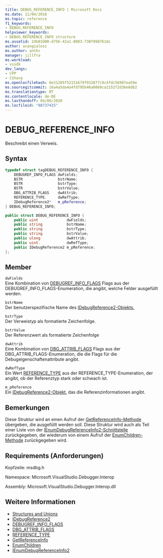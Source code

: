```yaml
---
title: DEBUG_REFERENCE_INFO | Microsoft Docs
ms.date: 11/04/2016
ms.topic: reference
f1_keywords:
- DEBUG_REFERENCE_INFO
helpviewer_keywords:
- DEBUG_REFERENCE_INFO structure
ms.assetid: 24b83d00-d756-42a1-8083-730f998761dc
author: acangialosi
ms.author: anthc
manager: jillfra
ms.workload:
- vssdk
dev_langs:
- CPP
- CSharp
ms.openlocfilehash: 6e31205f52151679f932877c9c4fdc56907ea59e
ms.sourcegitcommit: 16a4a5da4a4fd795b46a0869ca2152f2d36e6db2
ms.translationtype: MT
ms.contentlocale: de-DE
ms.lasthandoff: 04/06/2020
ms.locfileid: "80737415"
---
```

# <a name="debug_reference_info"></a>DEBUG_REFERENCE_INFO
Beschreibt einen Verweis.

## <a name="syntax"></a>Syntax

```cpp
typedef struct tagDEBUG_REFERENCE_INFO {
    DEBUGREF_INFO_FLAGS dwFields;
    BSTR                bstrName;
    BSTR                bstrType;
    BSTR                bstrValue;
    DBG_ATTRIB_FLAGS    dwAttrib;
    REFERENCE_TYPE.     dwRefType;
    IDebugReference2*   m_pReference;
} DEBUG_REFERENCE_INFO;
```

```csharp
public struct DEBUG_REFERENCE_INFO {
    public uint             dwFields;
    public string           bstrName;
    public string           bstrType;
    public string           bstrValue;
    public ulong            dwAttrib;
    public uint.            dwRefType;
    public IDebugReference2 m_pReference;
};
```

## <a name="members"></a>Member
`dwFields`\
Eine Kombination von [DEBUGREF_INFO_FLAGS](../../../extensibility/debugger/reference/debugref-info-flags.md) Flags aus der DEBUGREF_INFO_FLAGS-Enumeration, die angibt, welche Felder ausgefüllt werden.

`bstrName`\
Der benutzerspezifische Name des [IDebugReference2-Objekts.](../../../extensibility/debugger/reference/idebugreference2.md)

`bstrType`\
Der Verweistyp als formatierte Zeichenfolge.

`bstrValue`\
Der Referenzwert als formatierte Zeichenfolge

`dwAttrib`\
Eine Kombination von [DBG_ATTRIB_FLAGS](../../../extensibility/debugger/reference/dbg-attrib-flags.md) Flags aus der DBG_ATTRIB_FLAGS-Enumeration, die die Flags für die Debugeigenschaftenattribute angibt.

`dwRefType`\
Ein Wert [REFERENCE_TYPE](../../../extensibility/debugger/reference/reference-type.md) aus der REFERENCE_TYPE-Enumeration, der angibt, ob der Referenztyp stark oder schwach ist.

`m_pReference`\
Ein [IDebugReference2-Objekt,](../../../extensibility/debugger/reference/idebugreference2.md) das die Referenzinformationen angibt.

## <a name="remarks"></a>Bemerkungen
Diese Struktur wird an einen Aufruf der [GetReferenceInfo-Methode](../../../extensibility/debugger/reference/idebugreference2-getreferenceinfo.md) übergeben, die ausgefüllt werden soll. Diese Struktur wird auch als Teil einer Liste von der [IEnumDebugReferenceInfo2-Schnittstelle](../../../extensibility/debugger/reference/ienumdebugreferenceinfo2.md) zurückgegeben, die wiederum von einem Aufruf der [EnumChildren-Methode](../../../extensibility/debugger/reference/idebugreference2-enumchildren.md) zurückgegeben wird.

## <a name="requirements"></a>Requirements (Anforderungen)
Kopfzeile: msdbg.h

Namespace: Microsoft.VisualStudio.Debugger.Interop

Assembly: Microsoft.VisualStudio.Debugger.Interop.dll

## <a name="see-also"></a>Weitere Informationen
- [Structures and Unions](../../../extensibility/debugger/reference/structures-and-unions.md)
- [IDebugReference2](../../../extensibility/debugger/reference/idebugreference2.md)
- [DEBUGREF_INFO_FLAGS](../../../extensibility/debugger/reference/debugref-info-flags.md)
- [DBG_ATTRIB_FLAGS](../../../extensibility/debugger/reference/dbg-attrib-flags.md)
- [REFERENCE_TYPE](../../../extensibility/debugger/reference/reference-type.md)
- [GetReferenceInfo](../../../extensibility/debugger/reference/idebugreference2-getreferenceinfo.md)
- [EnumChildren](../../../extensibility/debugger/reference/idebugreference2-enumchildren.md)
- [IEnumDebugReferenceInfo2](../../../extensibility/debugger/reference/ienumdebugreferenceinfo2.md)
